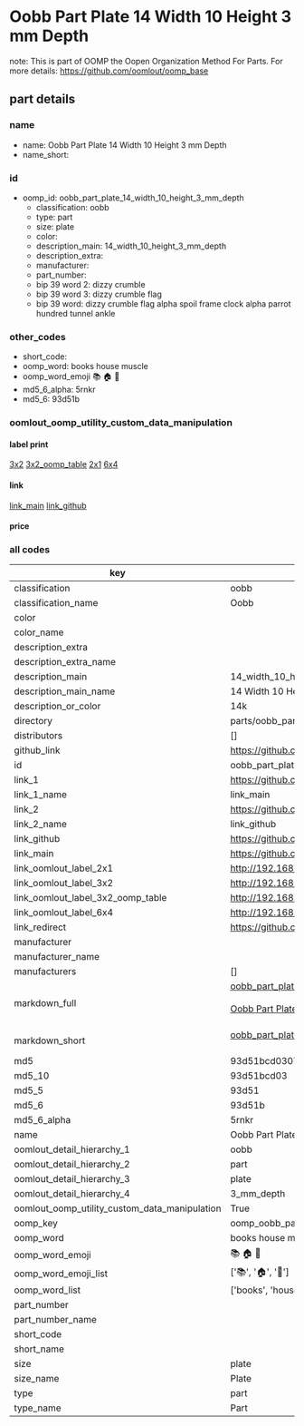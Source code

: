 # Oobb Part Plate 14 Width 10 Height 3 mm Depth  

note: This is part of OOMP the Oopen Organization Method For Parts. For more details: https://github.com/oomlout/oomp_base

##  part details
  







### name
* name: Oobb Part Plate 14 Width 10 Height 3 mm Depth
* name_short: 
### id
* oomp_id: oobb_part_plate_14_width_10_height_3_mm_depth
  * classification: oobb
  * type: part
  * size: plate
  * color: 
  * description_main: 14_width_10_height_3_mm_depth
  * description_extra: 
  * manufacturer: 
  * part_number: 
  * bip 39 word 2: dizzy crumble
  * bip 39 word 3: dizzy crumble flag
  * bip 39 word: dizzy crumble flag alpha spoil frame clock alpha parrot hundred tunnel ankle

### other_codes
* short_code: 
* oomp_word: books house muscle
* oomp_word_emoji :books: :house: :muscle:
* md5_6_alpha: 5rnkr
* md5_6: 93d51b






### oomlout_oomp_utility_custom_data_manipulation
#### label print
[3x2](http://192.168.1.245:1112/?label=oomp%205rnkr)
[3x2_oomp_table](http://192.168.1.108:1112/?label=oomp%205rnkr)
[2x1](http://192.168.1.242:1112/?label=oomp%205rnkr)
[6x4](http://192.168.1.55:1112/?label=oomp%205rnkr)    

#### link

[link_main](https://github.com/oomlout/oomlout_oomp_version_1_messy/tree/main/parts/oobb_part_plate_14_width_10_height_3_mm_depth) [link_github](https://github.com/oomlout/oomlout_oomp_version_1_messy/tree/main/parts/oobb_part_plate_14_width_10_height_3_mm_depth)                             

#### price







### all codes 
| key | value |  
| --- | --- |  
| classification | oobb |  
| classification_name | Oobb |  
| color |  |  
| color_name |  |  
| description_extra |  |  
| description_extra_name |  |  
| description_main | 14_width_10_height_3_mm_depth |  
| description_main_name | 14 Width 10 Height 3 mm Depth |  
| description_or_color | 14k |  
| directory | parts/oobb_part_plate_14_width_10_height_3_mm_depth |  
| distributors | [] |  
| github_link | https://github.com/oomlout/oomlout_oomp_part_src/tree/main/parts/oobb_part_plate_14_width_10_height_3_mm_depth |  
| id | oobb_part_plate_14_width_10_height_3_mm_depth |  
| link_1 | https://github.com/oomlout/oomlout_oomp_version_1_messy/tree/main/parts/oobb_part_plate_14_width_10_height_3_mm_depth |  
| link_1_name | link_main |  
| link_2 | https://github.com/oomlout/oomlout_oomp_version_1_messy/tree/main/parts/oobb_part_plate_14_width_10_height_3_mm_depth |  
| link_2_name | link_github |  
| link_github | https://github.com/oomlout/oomlout_oomp_version_1_messy/tree/main/parts/oobb_part_plate_14_width_10_height_3_mm_depth |  
| link_main | https://github.com/oomlout/oomlout_oomp_version_1_messy/tree/main/parts/oobb_part_plate_14_width_10_height_3_mm_depth |  
| link_oomlout_label_2x1 | http://192.168.1.242:1112/?label=oomp%205rnkr |  
| link_oomlout_label_3x2 | http://192.168.1.245:1112/?label=oomp%205rnkr |  
| link_oomlout_label_3x2_oomp_table | http://192.168.1.108:1112/?label=oomp%205rnkr |  
| link_oomlout_label_6x4 | http://192.168.1.55:1112/?label=oomp%205rnkr |  
| link_redirect | https://github.com/oomlout/oomlout_oomp_version_1_messy/tree/main/parts/oobb_part_plate_14_width_10_height_3_mm_depth |  
| manufacturer |  |  
| manufacturer_name |  |  
| manufacturers | [] |  
| markdown_full | [oobb_part_plate_14_width_10_height_3_mm_depth](none)<br>[](none)<br>[Oobb Part Plate 14 Width 10 Height 3 Mm Depth](none)<br><br> |  
| markdown_short | [oobb_part_plate_14_width_10_height_3_mm_depth](none)<br><br> |  
| md5 | 93d51bcd0307056d72692070b04d3201 |  
| md5_10 | 93d51bcd03 |  
| md5_5 | 93d51 |  
| md5_6 | 93d51b |  
| md5_6_alpha | 5rnkr |  
| name | Oobb Part Plate 14 Width 10 Height 3 mm Depth |  
| oomlout_detail_hierarchy_1 | oobb |  
| oomlout_detail_hierarchy_2 | part |  
| oomlout_detail_hierarchy_3 | plate |  
| oomlout_detail_hierarchy_4 | 3_mm_depth |  
| oomlout_oomp_utility_custom_data_manipulation | True |  
| oomp_key | oomp_oobb_part_plate_14_width_10_height_3_mm_depth |  
| oomp_word | books house muscle |  
| oomp_word_emoji | :books: :house: :muscle: |  
| oomp_word_emoji_list | [':books:', ':house:', ':muscle:'] |  
| oomp_word_list | ['books', 'house', 'muscle'] |  
| part_number |  |  
| part_number_name |  |  
| short_code |  |  
| short_name |  |  
| size | plate |  
| size_name | Plate |  
| type | part |  
| type_name | Part |  
